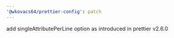 ```yaml
---
'@wkovacs64/prettier-config': patch
---
```


add singleAttributePerLine option as introduced in prettier v2.6.0
